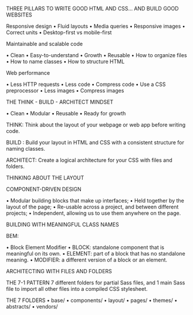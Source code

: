 THREE PILLARS TO WRITE GOOD HTML AND CSS... AND BUILD GOOD WEBSITES

Responsive design
• Fluid layouts
• Media queries
• Responsive images
• Correct units
• Desktop-first vs mobile-first

Maintainable and scalable code

• Clean
• Easy-to-understand
• Growth
• Reusable
• How to organize files
• How to name classes
• How to structure HTML

Web performance

• Less HTTP requests
• Less code
• Compress code
• Use a CSS preprocessor
• Less images
• Compress images

THE THINK - BUILD - ARCHITECT MINDSET

• Clean
• Modular
• Reusable
• Ready for growth

THINK: Think about the layout of your
webpage or web app before
writing code.

BUILD : Build your layout in HTML and
CSS with a consistent structure
for naming classes.

ARCHITECT: Create a logical architecture for
your CSS with files and folders.

THINKING ABOUT THE LAYOUT

COMPONENT-DRIVEN DESIGN

• Modular building blocks that make up interfaces;
• Held together by the layout of the page;
• Re-usable across a project, and between different projects;
• Independent, allowing us to use them anywhere on the page.

BUILDING WITH MEANINGFUL CLASS NAMES

BEM: 

• Block Element Modifier
• BLOCK: standalone component that is meaningful on its own.
• ELEMENT: part of a block that has no standalone meaning.
• MODIFIER: a different version of a block or an element.

ARCHITECTING WITH FILES AND FOLDERS

THE 7-1 PATTERN
7 different folders for partial Sass files, and
1 main Sass file to import all other files into
a compiled CSS stylesheet.

THE 7 FOLDERS
• base/
• components/
• layout/
• pages/
• themes/
• abstracts/
• vendors/
